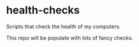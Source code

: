 # health-checks
Scripts that check the health of my computers.

This repo will be populate with lots of fancy checks.
